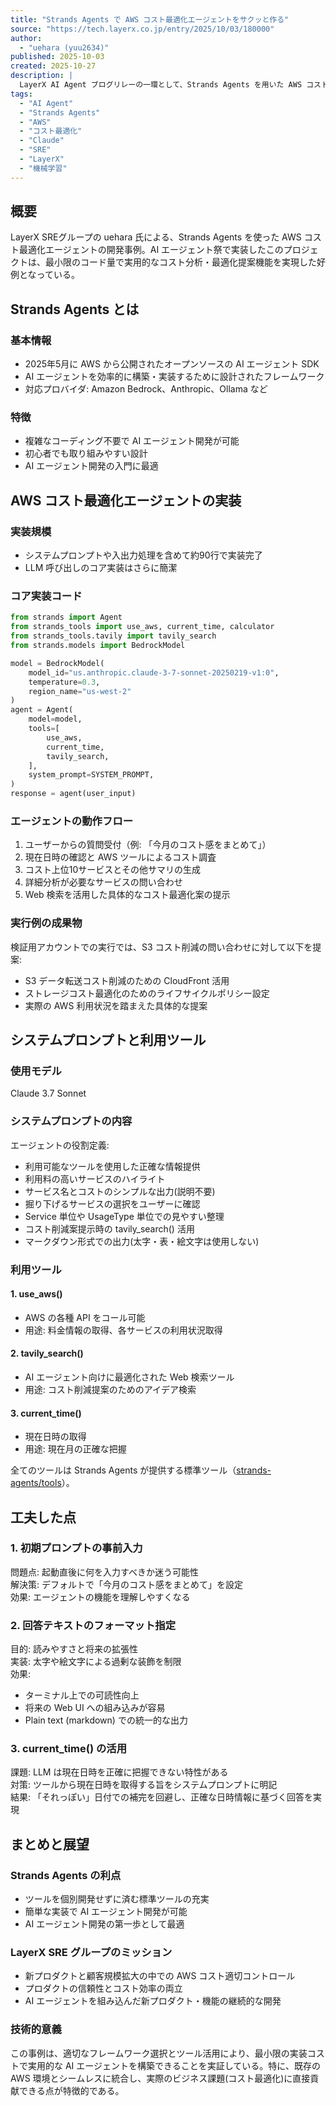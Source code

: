 ```yaml
---
title: "Strands Agents で AWS コスト最適化エージェントをサクッと作る"
source: "https://tech.layerx.co.jp/entry/2025/10/03/180000"
author:
  - "uehara (yuu2634)"
published: 2025-10-03
created: 2025-10-27
description: |
  LayerX AI Agent ブログリレーの一環として、Strands Agents を用いた AWS コスト最適化エージェントの実装を紹介。オープンソース SDK である Strands Agents を活用し、わずか90行程度のコードで実用的なコスト分析・最適化提案エージェントを構築した事例を解説。システムプロンプトの設計、ツール選択、実装時の工夫点などを実例とともに紹介。
tags:
  - "AI Agent"
  - "Strands Agents"
  - "AWS"
  - "コスト最適化"
  - "Claude"
  - "SRE"
  - "LayerX"
  - "機械学習"
---
```


## 概要

LayerX SREグループの uehara 氏による、Strands Agents を使った AWS コスト最適化エージェントの開発事例。AI エージェント祭で実装したこのプロジェクトは、最小限のコード量で実用的なコスト分析・最適化提案機能を実現した好例となっている。

## Strands Agents とは

### 基本情報

- 2025年5月に AWS から公開されたオープンソースの AI エージェント SDK
- AI エージェントを効率的に構築・実装するために設計されたフレームワーク
- 対応プロバイダ: Amazon Bedrock、Anthropic、Ollama など

### 特徴

- 複雑なコーディング不要で AI エージェント開発が可能
- 初心者でも取り組みやすい設計
- AI エージェント開発の入門に最適

## AWS コスト最適化エージェントの実装

### 実装規模

- システムプロンプトや入出力処理を含めて約90行で実装完了
- LLM 呼び出しのコア実装はさらに簡潔

### コア実装コード

```python
from strands import Agent
from strands_tools import use_aws, current_time, calculator
from strands_tools.tavily import tavily_search
from strands.models import BedrockModel

model = BedrockModel(
    model_id="us.anthropic.claude-3-7-sonnet-20250219-v1:0",
    temperature=0.3,
    region_name="us-west-2"
)
agent = Agent(
    model=model,
    tools=[
        use_aws,
        current_time,
        tavily_search,
    ],
    system_prompt=SYSTEM_PROMPT,
)
response = agent(user_input)
```

### エージェントの動作フロー

1. ユーザーからの質問受付（例: 「今月のコスト感をまとめて」）
2. 現在日時の確認と AWS ツールによるコスト調査
3. コスト上位10サービスとその他サマリの生成
4. 詳細分析が必要なサービスの問い合わせ
5. Web 検索を活用した具体的なコスト最適化案の提示

### 実行例の成果物

検証用アカウントでの実行では、S3 コスト削減の問い合わせに対して以下を提案:

- S3 データ転送コスト削減のための CloudFront 活用
- ストレージコスト最適化のためのライフサイクルポリシー設定
- 実際の AWS 利用状況を踏まえた具体的な提案

## システムプロンプトと利用ツール

### 使用モデル

Claude 3.7 Sonnet

### システムプロンプトの内容

エージェントの役割定義:

- 利用可能なツールを使用した正確な情報提供
- 利用料の高いサービスのハイライト
- サービス名とコストのシンプルな出力(説明不要)
- 掘り下げるサービスの選択をユーザーに確認
- Service 単位や UsageType 単位での見やすい整理
- コスト削減案提示時の tavily_search() 活用
- マークダウン形式での出力(太字・表・絵文字は使用しない)

### 利用ツール

#### 1. use_aws()

- AWS の各種 API をコール可能
- 用途: 料金情報の取得、各サービスの利用状況取得

#### 2. tavily_search()

- AI エージェント向けに最適化された Web 検索ツール
- 用途: コスト削減提案のためのアイデア検索

#### 3. current_time()

- 現在日時の取得
- 用途: 現在月の正確な把握

全てのツールは Strands Agents が提供する標準ツール（[strands-agents/tools](https://github.com/strands-agents/tools)）。

## 工夫した点

### 1. 初期プロンプトの事前入力

問題点: 起動直後に何を入力すべきか迷う可能性  
解決策: デフォルトで「今月のコスト感をまとめて」を設定  
効果: エージェントの機能を理解しやすくなる

### 2. 回答テキストのフォーマット指定

目的: 読みやすさと将来の拡張性  
実装: 太字や絵文字による過剰な装飾を制限  
効果:

- ターミナル上での可読性向上
- 将来の Web UI への組み込みが容易
- Plain text (markdown) での統一的な出力

### 3. current_time() の活用

課題: LLM は現在日時を正確に把握できない特性がある  
対策: ツールから現在日時を取得する旨をシステムプロンプトに明記  
結果: 「それっぽい」日付での補完を回避し、正確な日時情報に基づく回答を実現

## まとめと展望

### Strands Agents の利点

- ツールを個別開発せずに済む標準ツールの充実
- 簡単な実装で AI エージェント開発が可能
- AI エージェント開発の第一歩として最適

### LayerX SRE グループのミッション

- 新プロダクトと顧客規模拡大の中での AWS コスト適切コントロール
- プロダクトの信頼性とコスト効率の両立
- AI エージェントを組み込んだ新プロダクト・機能の継続的な開発

### 技術的意義

この事例は、適切なフレームワーク選択とツール活用により、最小限の実装コストで実用的な AI エージェントを構築できることを実証している。特に、既存の AWS 環境とシームレスに統合し、実際のビジネス課題(コスト最適化)に直接貢献できる点が特徴的である。
